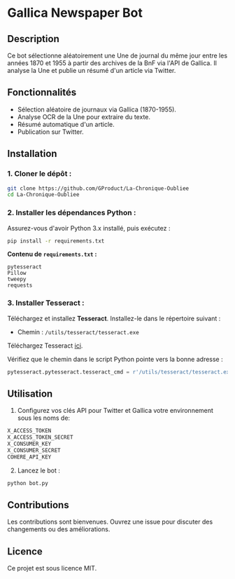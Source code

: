 # Gallica Newspaper Bot

## Description

Ce bot sélectionne aléatoirement une Une de journal du même jour entre les années 1870 et 1955 à partir des archives de la BnF via l'API de Gallica. Il analyse la Une et publie un résumé d'un article via Twitter.

## Fonctionnalités

- Sélection aléatoire de journaux via Gallica (1870-1955).
- Analyse OCR de la Une pour extraire du texte.
- Résumé automatique d'un article.
- Publication sur Twitter.

## Installation

### 1. Cloner le dépôt :
```bash
git clone https://github.com/GProduct/La-Chronique-Oubliee
cd La-Chronique-Oubliee
```

### 2. Installer les dépendances Python :
Assurez-vous d'avoir Python 3.x installé, puis exécutez :
```bash
pip install -r requirements.txt
```

**Contenu de `requirements.txt` :**
```
pytesseract
Pillow
tweepy
requests
```

### 3. Installer Tesseract :
Téléchargez et installez **Tesseract**. Installez-le dans le répertoire suivant :

- Chemin : `/utils/tesseract/tesseract.exe`

Téléchargez Tesseract [ici](https://github.com/tesseract-ocr/tesseract).

Vérifiez que le chemin dans le script Python pointe vers la bonne adresse :
```python
pytesseract.pytesseract.tesseract_cmd = r'/utils/tesseract/tesseract.exe'
```

## Utilisation

1. Configurez vos clés API pour Twitter et Gallica votre environnement sous les noms de: 
```bash
X_ACCESS_TOKEN
X_ACCESS_TOKEN_SECRET
X_CONSUMER_KEY
X_CONSUMER_SECRET
COHERE_API_KEY
```
2. Lancez le bot :
```bash
python bot.py
```

## Contributions

Les contributions sont bienvenues. Ouvrez une issue pour discuter des changements ou des améliorations.

## Licence

Ce projet est sous licence MIT.
